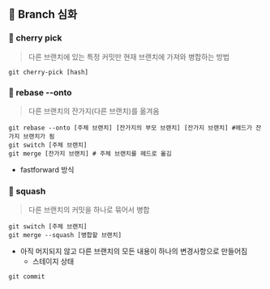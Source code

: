 ## 📍 Branch 심화



### 📍 cherry pick

> 다른 브랜치에 있는 특정 커밋만 현재 브랜치에 가져와 병합하는 방법

```
git cherry-pick [hash]
```



### 📍 rebase --onto

> 다른 브랜치의 잔가지(다른 브랜치)를 옮겨옴

```
git rebase --onto [주체 브랜치] [잔가지의 부모 브랜치] [잔가지 브랜치] #헤드가 잔가지 브랜치가 됨
git switch [주체 브랜치]
git merge [잔가지 브랜치] # 주체 브랜치를 헤드로 옮김
```

- fastforward 방식



### 📍 squash

> 다른 브랜치의 커밋을 하나로 묶어서 병합

```
git switch [주체 브랜치]
git merge --squash [병합할 브랜치]
```

- 아직 머지되지 않고 다른 브랜치의 모든 내용이 하나의 변경사항으로 만들어짐
  - 스테이지 상태

```
git commit
```





